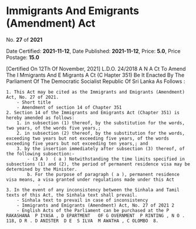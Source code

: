 # Immigrants And Emigrants (Amendment) Act

No. **27** of **2021**

Date Certified: **2021-11-12**, Date Published: **2021-11-12**, Price: **5.0**, Price Postage: **15.0**

[Certified On 12Th Of November, 2021]
L.D.O. 24/2018
A N  A Ct   To   Amend   The  I Mmigrants   And  E Migrants  A Ct (C Hapter  351)
Be It Enacted By The Parliament Of The Democratic Socialist Republic Of Sri Lanka As Follows :

    1. This Act may be cited as the Immigrants and Emigrants (Amendment)  Act, No. 27 of 2021.
        - Short title
        - Amendment of section 14 of Chapter 351
    2. Section 14 of the Immigrants and Emigrants Act (Chapter 351) is hereby amended as follows:
        1. in subsection (1) thereof, by the substitution for the words, two years, of the words five years,;
        2. in subsection (2) thereof, by the substitution for the words, exceeding two years but not exceeding five years, of the words exceeding five years but not exceeding ten years,; and
        3. by the insertion immediately after subsection (3) thereof, of the following subsection:-
            - (3 A )  ( a ) Notwithstanding the time limits specified in subsections (1) and (2), the period of permanent residence visa may be determined by the Minister.
            b. For the purpose of paragraph ( a ), permanent residence visa means, a visa granted under regulations made under this Act
                - 
    3. In the event of any inconsistency between the Sinhala and Tamil texts of this Act, the Sinhala text shall prevail.
        - Sinhala text to prevail in case of inconsistency
        - Immigrants and Emigrants (Amendment) Act, No. 27 of 2021 2
        - English Acts of the Parliament can be purchased at the P RAKASHANA  P IYASA , D EPARTMENT   OF G OVERNMENT  P RINTING , N O . 118, D R . D ANISTER  D E  S ILVA  M AWATHA , C OLOMBO  8.
